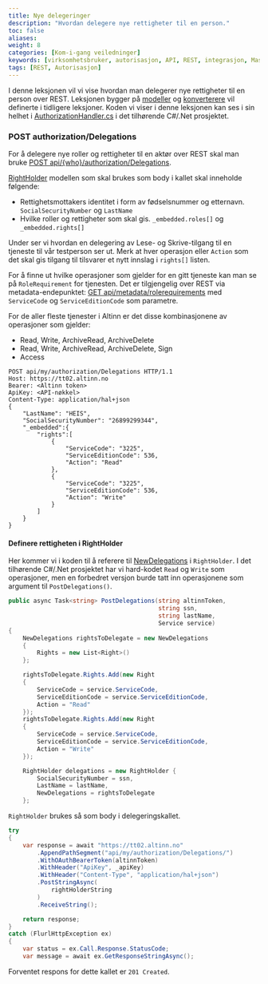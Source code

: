 ```yaml
---
title: Nye delegeringer
description: "Hvordan delegere nye rettigheter til en person."
toc: false
aliases:
weight: 8
categories: [Kom-i-gang veiledninger]
keywords: [virksomhetsbruker, autorisasjon, API, REST, integrasjon, Maskinporten, delegering]
tags: [REST, Autorisasjon]
---
```


I denne leksjonen vil vi vise hvordan man delegerer nye rettigheter til en person over REST.
Leksjonen bygger på [modeller](/docs/api/rest/kom-i-gang/tutorial-sluttbrukersystem/hal-json-modeller/) og [konverterere](/docs/api/rest/kom-i-gang/tutorial-sluttbrukersystem/hal-json-konverterer/) vil definerte i tidligere leksjoner.
Koden vi viser i denne leksjonen kan ses i sin helhet i [AuthorizationHandler.cs](https://github.com/Altinn/altinn2-test-apiclient/blob/main/src/Handlers/AuthorizationHandler.cs) i det tilhørende C#/.Net prosjektet.
 
### POST authorization/Delegations

For å delegere nye roller og rettigheter til en aktør over REST skal man bruke [POST api/{who}/authorization/Delegations](https://altinn.no/api/Help/Api/POST-who-authorization-Delegations).

[RightHolder](/docs/api/rest/kom-i-gang/tutorial-sluttbrukersystem/hal-json-modeller/#rightholder) modellen som skal brukes som body i kallet skal inneholde følgende:
- Rettighetsmottakers identitet i form av fødselsnummer og etternavn. `SocialSecurityNumber` og `LastName`
- Hvilke roller og rettigheter som skal gis. `_embedded.roles[]` og `_embedded.rights[]`

Under ser vi hvordan en delegering av Lese- og Skrive-tilgang til en tjeneste til vår testperson ser ut.
Merk at hver operasjon eller `Action` som det skal gis tilgang til tilsvarer et nytt innslag i `rights[]` listen.

For å finne ut hvilke operasjoner som gjelder for en gitt tjeneste kan man se på `RoleRequirement` for tjenesten.
Det er tilgjengelig over REST via metadata-endepunktet:
[GET api/metadata/rolerequirements](https://tt02.altinn.no/api/metadata/rolerequirements?serviceCode=3225&serviceEditionCode=536)
med `ServiceCode` og `ServiceEditionCode` som parametre.

For de aller fleste tjenester i Altinn er det disse kombinasjonene av operasjoner som gjelder:
- Read, Write, ArchiveRead, ArchiveDelete
- Read, Write, ArchiveRead, ArchiveDelete, Sign
- Access

```http
POST api/my/authorization/Delegations HTTP/1.1
Host: https://tt02.altinn.no
Bearer: <Altinn token>
ApiKey: <API-nøkkel>
Content-Type: application/hal+json
{
    "LastName": "HEIS",
    "SocialSecurityNumber": "26899299344",
    "_embedded":{
        "rights":[
            {
                "ServiceCode": "3225",
                "ServiceEditionCode": 536,
                "Action": "Read"
            },
            {
                "ServiceCode": "3225",
                "ServiceEditionCode": 536,
                "Action": "Write"
            }
        ]
    }
}
```

#### Definere rettigheten i RightHolder
Her kommer vi i koden til å referere til [NewDelegations](/docs/api/rest/kom-i-gang/tutorial-sluttbrukersystem/hal-json-modeller/#newdelegations) i `RightHolder`.
I det tilhørende C#/.Net prosjektet har vi hard-kodet `Read` og `Write` som operasjoner, men en forbedret versjon burde tatt inn operasjonene som argument til `PostDelegations()`.

```cs
public async Task<string> PostDelegations(string altinnToken,
                                          string ssn,
                                          string lastName,
                                          Service service)
{
    NewDelegations rightsToDelegate = new NewDelegations
    {
        Rights = new List<Right>()
    };

    rightsToDelegate.Rights.Add(new Right
    {
        ServiceCode = service.ServiceCode,
        ServiceEditionCode = service.ServiceEditionCode,
        Action = "Read"
    });
    rightsToDelegate.Rights.Add(new Right
    {
        ServiceCode = service.ServiceCode,
        ServiceEditionCode = service.ServiceEditionCode,
        Action = "Write"
    });

    RightHolder delegations = new RightHolder {
        SocialSecurityNumber = ssn,
        LastName = lastName,
        NewDelegations = rightsToDelegate
    };
```

`RightHolder` brukes så som body i delegeringskallet.
```cs
try
{
    var response = await "https://tt02.altinn.no"
        .AppendPathSegment("api/my/authorization/Delegations/")
        .WithOAuthBearerToken(altinnToken)
        .WithHeader("ApiKey", _apiKey)
        .WithHeader("Content-Type", "application/hal+json")
        .PostStringAsync(
            rightHolderString
        )
        .ReceiveString();

    return response;
}
catch (FlurlHttpException ex)
{
    var status = ex.Call.Response.StatusCode;
    var message = await ex.GetResponseStringAsync();
```

Forventet respons for dette kallet er `201 Created`.